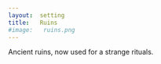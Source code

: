 ```yaml
---
layout:  setting
title:   Ruins
#image:   ruins.png
---
```



Ancient ruins, now used for a strange rituals.








